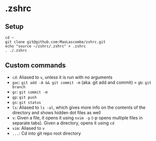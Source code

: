 # .zshrc

## Setup

```
cd ~
git clone git@github.com:MaxLascombe/zshrc.git
echo "source ~/zshrc/.zshrc" > .zshrc
. ./.zshrc
```

## Custom commands

- `cd`: Aliased to `v`, unless it is run with no arguments
- `gac`: `git add -A && git commit -m` (aka. git add and commit) = `gb`:
  `git branch`
- `gc`: `git commit -m`
- `gp`: `git push`
- `gs`: `git status`
- `ls`: Aliased to `ls -al`, which gives more info on the contents of the
  directory and shows hidden dot files as well
- `v`: Given a file, it opens it using `nvim -p` (-p opens multiple files in
  separate tabs). Given a directory, opens it using `cd`
- `vim`: Aliased to `v`
- `...`: Cd into git repo root directory
